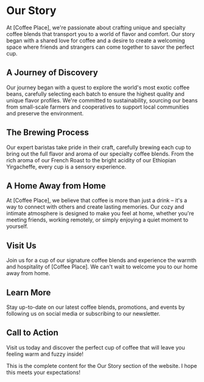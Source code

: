 **Our Story**
===============

At [Coffee Place], we're passionate about crafting unique and specialty coffee blends that transport you to a world of flavor and comfort. Our story began with a shared love for coffee and a desire to create a welcoming space where friends and strangers can come together to savor the perfect cup.

**A Journey of Discovery**
-------------------------

Our journey began with a quest to explore the world's most exotic coffee beans, carefully selecting each batch to ensure the highest quality and unique flavor profiles. We're committed to sustainability, sourcing our beans from small-scale farmers and cooperatives to support local communities and preserve the environment.

**The Brewing Process**
----------------------

Our expert baristas take pride in their craft, carefully brewing each cup to bring out the full flavor and aroma of our specialty coffee blends. From the rich aroma of our French Roast to the bright acidity of our Ethiopian Yirgacheffe, every cup is a sensory experience.

**A Home Away from Home**
-------------------------

At [Coffee Place], we believe that coffee is more than just a drink – it's a way to connect with others and create lasting memories. Our cozy and intimate atmosphere is designed to make you feel at home, whether you're meeting friends, working remotely, or simply enjoying a quiet moment to yourself.

**Visit Us**
------------

Join us for a cup of our signature coffee blends and experience the warmth and hospitality of [Coffee Place]. We can't wait to welcome you to our home away from home.

**Learn More**
-------------

Stay up-to-date on our latest coffee blends, promotions, and events by following us on social media or subscribing to our newsletter.

**Call to Action**
-----------------

Visit us today and discover the perfect cup of coffee that will leave you feeling warm and fuzzy inside!

This is the complete content for the Our Story section of the website. I hope this meets your expectations!